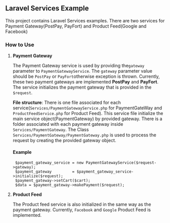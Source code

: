 ## **Laravel Services Example**

This project contains Laravel Services examples. There are two services for Payment Gateway(PostPay, PayFort) and Product Feed(Google and Facebook)

### **How to Use**
1. **Payment Gateway**
 
   The Payment Gateway service is used by providing the`gateway` parameter to `PaymentGatewayService`. The `gateway` parameter value should be `PostPay` or `PayFort`otherwise exception is thrown. Currently, these two payment gateways are implemented **PostPay** and **PayFort**. The service initializes the payment gateway that is provided in the `$request`.

   **File structure**: There is one file associated for each service(`Services/PaymentGatewayService.php` for PaymentGateWay and `ProductFeedService.php` for Product Feed). This service file initialize the main service object(PaymentGateway) by provided gateway. There is a folder associated with each payment gateway inside `Services/PaymentGateway`. The Class `Services/PaymentGateway/PaymentGateway.php` is used to process the request by creating the provided gateway object.

   #### **Example**
        $payment_gateway_service = new PaymentGatewayService($request->gateway);
        $payment_gateway         = $payment_gateway_service->initialize($request);
        $payment_gateway->setCart($cart);
        $data = $payment_gateway->makePayment($request);

2. **Product Feed**
    
   The Product feed service is also initialized in the same way as the payment gateway. Currently, `Facebook` and `Google` Product Feed is implemented.

